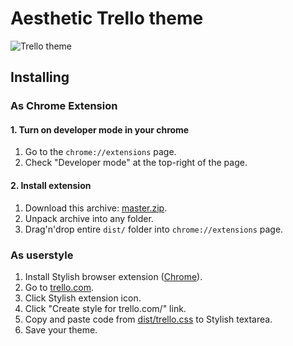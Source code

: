 # Aesthetic Trello theme

![Trello theme](https://github.com/gambala/trello-feels-good/raw/master/cover.png)

## Installing

### As Chrome Extension

#### 1. Turn on developer mode in your chrome

1. Go to the `chrome://extensions` page.
2. Check "Developer mode" at the top-right of the page.

#### 2. Install extension

1. Download this archive: [master.zip](https://github.com/gambala/trello/archive/master.zip).
2. Unpack archive into any folder.
3. Drag'n'drop entire `dist/` folder into `chrome://extensions` page.

### As userstyle

1. Install Stylish browser extension ([Chrome](https://chrome.google.com/webstore/detail/stylish/fjnbnpbmkenffdnngjfgmeleoegfcffe)).
2. Go to [trello.com](https://trello.com).
3. Click Stylish extension icon.
4. Click "Create style for trello.com/" link.
5. Copy and paste code from [dist/trello.css](/dist/trello.css) to Stylish textarea.
6. Save your theme.
